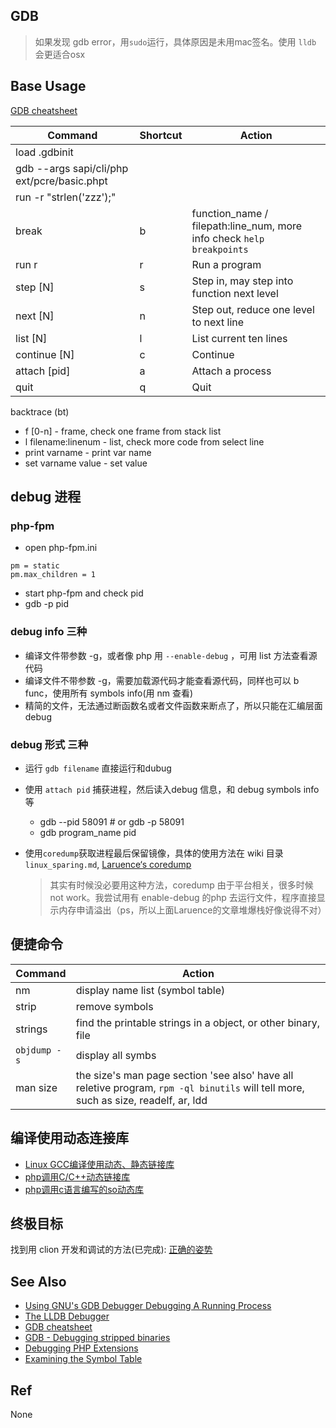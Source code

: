 GDB
---
> 如果发现 gdb error，用`sudo`运行，具体原因是未用mac签名。使用 `lldb` 会更适合osx

## Base Usage
[GDB cheatsheet](http://darkdust.net/files/GDB%20Cheat%20Sheet.pdf)

| Command | Shortcut | Action |
| --- | --- | --- |
| load .gdbinit     | | |
| gdb --args sapi/cli/php ext/pcre/basic.phpt | | |
| run -r "strlen('zzz');" | | |
| break | b | function_name / filepath:line_num, more info check `help breakpoints` |
| run r | r | Run a program |
| step [N] | s | Step in, may step into function next level |
| next [N] | n | Step out, reduce one level to next line  |
| list [N] | l | List current ten lines |
| continue [N] | c | Continue |
| attach [pid] | a | Attach a process |
| quit | q | Quit |

backtrace (bt) 
- f [0-n] - frame, check one frame from stack list
- l filename:linenum - list, check more code from select line
- print varname - print var name
- set varname value - set value


## debug 进程

### php-fpm
- open php-fpm.ini
```
pm = static
pm.max_children = 1
```
- start php-fpm and check pid
- gdb -p pid

### debug info 三种
- 编译文件带参数 -g，或者像 php 用 `--enable-debug` ，可用 list 方法查看源代码
- 编译文件不带参数 -g，需要加载源代码才能查看源代码，同样也可以 b func，使用所有 symbols info(用 nm 查看)
- 精简的文件，无法通过断函数名或者文件函数来断点了，所以只能在汇编层面 debug

### debug 形式 三种
- 运行 `gdb filename` 直接运行和dubug
- 使用 `attach pid` 捕获进程，然后读入debug 信息，和 debug symbols info 等
    - gdb --pid 58091 # or gdb -p 58091
    - gdb program_name pid
- 使用`coredump`获取进程最后保留镜像，具体的使用方法在 wiki 目录 `linux_sparing.md`, [Laruence‘s coredump](http://www.laruence.com/2011/06/23/2057.html)

    > 其实有时候没必要用这种方法，coredump 由于平台相关，很多时候 not work。我尝试用有 enable-debug 的php 去运行文件，程序直接显示内存申请溢出（ps，所以上面Laruence的文章堆爆栈好像说得不对）


## 便捷命令
| Command | Action |
| --- | --- |
| nm      | display name list (symbol table) |
| strip   | remove symbols |
| strings | find the printable strings in a object, or other binary, file |
| `objdump -s` | display all symbs |
| man size | the size's man page section 'see also' have all reletive program, `rpm -ql binutils` will tell more, such as size, readelf, ar, ldd |

## 编译使用动态连接库
- [Linux GCC编译使用动态、静态链接库](http://blog.csdn.net/a600423444/article/details/7206015)
- [php调用C/C++动态链接库](http://www.jianshu.com/p/9a64df6bb7af)
- [php调用c语言编写的so动态库](http://blog.csdn.net/wzhwho/article/details/6949297)

## 终极目标
找到用 clion 开发和调试的方法(已完成): [正确的姿势](https://segmentfault.com/q/1010000004360090)

## See Also
- [Using GNU's GDB Debugger Debugging A Running Process](http://dirac.org/linux/gdb/06-Debugging_A_Running_Process.php)
- [The LLDB Debugger](http://lldb.llvm.org/lldb-gdb.html)
- [GDB cheatsheet](http://darkdust.net/files/GDB%20Cheat%20Sheet.pdf)
- [GDB - Debugging stripped binaries](http://felix.abecassis.me/2012/08/gdb-debugging-stripped-binaries/)
- [Debugging PHP Extensions](https://github.com/rcousens/packer-php7-dev/blob/master/doc/02-debug-php-extension.md)
- [Examining the Symbol Table](https://ftp.gnu.org/old-gnu/Manuals/gdb-5.1.1/html_node/gdb_109.html)


## Ref
None
